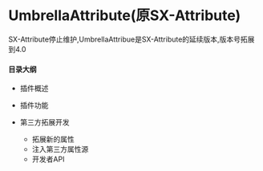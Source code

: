 # UmbrellaAttribute(原SX-Attribute)



 SX-Attribute停止维护,UmbrellaAttribue是SX-Attribute的延续版本,版本号拓展到4.0



#### 目录大纲

- 插件概述
- 插件功能

- 第三方拓展开发
  - 拓展新的属性
  - 注入第三方属性源
  - 开发者API
